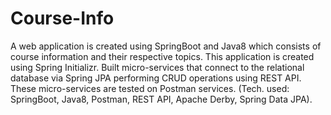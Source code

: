 # Course-Info

A web application is created using SpringBoot and Java8 which consists of course information and their respective topics. This application is created using Spring Initializr. Built micro-services that connect to the relational database via Spring JPA performing CRUD operations using REST API. These micro-services are tested on Postman services. (Tech. used: SpringBoot, Java8, Postman, REST API, Apache Derby, Spring Data JPA).
